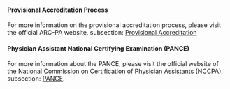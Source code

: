 #### Provisional Accreditation Process

For more information on the provisional accreditation process, please visit the official ARC-PA website, subsection: [Provisional Accreditation][arc-provisional] 

#### Physician Assistant National Certifying Examination (PANCE) 

For more information about the PANCE, please visit the official website of the National Commission on Certification of Physician Assistants (NCCPA), subsection: [PANCE][pance].

[arc-provisional]: http://www.arc-pa.org/provisional_acc/information.html
[pance]: https://www.nccpa.net/pance
